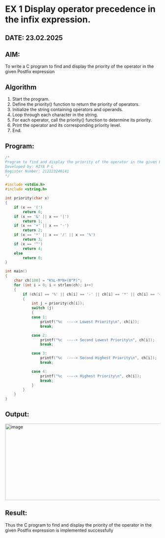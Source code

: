# EX 1 Display operator precedence in the infix expression.
## DATE: 23.02.2025
## AIM:
To write a C program to find and display the priority of the operator in the given Postfix expression

## Algorithm
1. Start the program.
2. Define the priority() function to return the priority of operators.
3. Initialize the string containing operators and operands.
4. Loop through each character in the string.
5. For each operator, call the priority() function to determine its priority.
6. Print the operator and its corresponding priority level.
7. End.   

## Program:
```c
/*
Program to find and display the priority of the operator in the given Postfix expression
Developed by: RIYA P L
Register Number: 212223240141
*/

#include <stdio.h>
#include <string.h>

int priority(char x)
{
    if (x == '(')
        return 0;
    if (x == '&' || x == '|')
        return 1;
    if (x == '+' || x == '-')
        return 2;
    if (x == '*' || x == '/' || x == '%')
        return 3;
    if (x == '^')
        return 4;
    else
        return 0;
}

int main()
{
    char ch[100] = "K%L-M*N+(O^P)";
    for (int i = 0; i < strlen(ch); i++)
    {
        if (ch[i] == '%' || ch[i] == '-' || ch[i] == '*' || ch[i] == '+' || ch[i] == '^')
        {
            int j = priority(ch[i]);
            switch (j)
            {
            case 1:
                printf("%c  ----> Lowest Priority\n", ch[i]);
                break;

            case 2:
                printf("%c  ----> Second Lowest Priority\n", ch[i]);
                break;

            case 3:
                printf("%c  ----> Second Highest Priority\n", ch[i]);
                break;

            case 4:
                printf("%c  ----> Highest Priority\n", ch[i]);
                break;
            }
        }
    }
}
```

## Output:
<img width="776" height="248" alt="image" src="https://github.com/user-attachments/assets/e4ab555b-d742-4e8e-b3cc-b98b2c4addc5" />



## Result:
Thus the C program to find and display the priority of the operator in the given Postfix expression is implemented successfully
